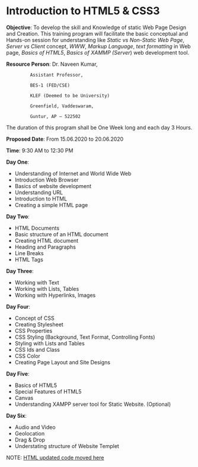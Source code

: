 # Introduction to HTML5 & CSS3

**Objective**: To develop the skill and Knowledge of static Web Page Design and Creation. This training program will facilitate the basic conceptual and Hands-on session for understanding like *Static vs Non-Static Web Page*, *Server vs Client* concept, *WWW*, *Markup Language*, *text formatting* in Web page, *Basics of HTML5*, *Basics of XAMMP (Server*) web development tool.

**Resource Person**: Dr. Naveen Kumar,

		     Assistant Professor,
		     
		     BES-1 (FED/CSE)
		     
		     KLEF (Deemed to be University)
		     
		     Greenfield, Vaddeswaram,
		     
		     Guntur, AP – 522502

The duration of this program shall be One Week long and each day 3 Hours.

**Proposed Date**: From 15.06.2020 to 20.06.2020

**Time**: 9:30 AM to 12:30 PM

**Day One**:
*	Understanding of Internet and World Wide Web
*	Introduction Web Browser
*	Basics of website development 
*	Understanding URL
*	Introduction to HTML
*	Creating a simple HTML page

**Day Two**:
*	HTML Documents
*	Basic structure of an HTML document
*	Creating HTML document 
*	Heading and Paragraphs
*	Line Breaks
*	HTML Tags

**Day Three**:
*	Working with Text
*	Working with Lists, Tables
*	Working with Hyperlinks, Images

**Day Four**:
*	Concept of CSS
*	Creating Stylesheet
*	CSS Properties
*	CSS Styling (Background, Text Format, Controlling Fonts)
*	Styling with Lists and Tables
*	CSS Ids and Class
*	CSS Color
*	Creating Page Layout and Site Designs

**Day Five**:
*	Basics of HTML5
*	Special Features of HTML5
*	Canvas
*	Understanding XAMPP server tool for Static Website. (Optional)

**Day Six**:
*	Audio and Video
*	Geolocation
*	Drag & Drop
*	Understating structure of Website Templet

NOTE: [HTML updated code moved here](https://github.com/navbharti/https---github.com-navbharti-webdesign/tree/master/html/)
